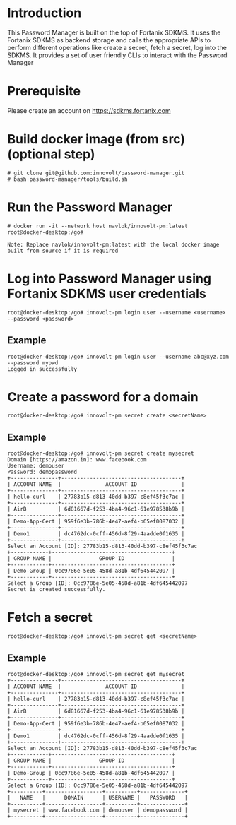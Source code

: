 # Introduction
This Password Manager is built on the top of Fortanix SDKMS. It uses the Fortanix SDKMS as backend storage and calls the appropriate APIs to perform different operations like create a secret, fetch a secret, log into the SDKMS.
It provides a set of user friendly CLIs to interact with the Password Manager

# Prerequisite
Please create an account on https://sdkms.fortanix.com

# Build docker image (from src)(optional step)
```
# git clone git@github.com:innovolt/password-manager.git
# bash password-manager/tools/build.sh
```

# Run the Password Manager
```
# docker run -it --network host navlok/innovolt-pm:latest
root@docker-desktop:/go#

Note: Replace navlok/innovolt-pm:latest with the local docker image built from source if it is required
```

# Log into Password Manager using Fortanix SDKMS user credentials
```
root@docker-desktop:/go# innovolt-pm login user --username <username> --password <password>
```

## Example
```
root@docker-desktop:/go# innovolt-pm login user --username abc@xyz.com --password mypwd
Logged in successfully
```


# Create a password for a domain
```
root@docker-desktop:/go# innovolt-pm secret create <secretName>
```

## Example
```
root@docker-desktop:/go# innovolt-pm secret create mysecret
Domain [https://amazon.in]: www.facebook.com
Username: demouser
Password: demopassword
+---------------+--------------------------------------+
| ACCOUNT NAME  |              ACCOUNT ID              |
+---------------+--------------------------------------+
| hello-curl    | 27783b15-d813-40dd-b397-c8ef45f3c7ac |
+---------------+--------------------------------------+
| AirB          | 6d81667d-f253-4ba4-96c1-61e978538b9b |
+---------------+--------------------------------------+
| Demo-App-Cert | 959f6e3b-786b-4e47-aef4-b65ef0087032 |
+---------------+--------------------------------------+
| Demo1         | dc4762dc-0cff-456d-8f29-4aadde0f1635 |
+---------------+--------------------------------------+
Select an Account [ID]: 27783b15-d813-40dd-b397-c8ef45f3c7ac
+------------+--------------------------------------+
| GROUP NAME |               GROUP ID               |
+------------+--------------------------------------+
| Demo-Group | 0cc9786e-5e05-458d-a81b-4df645442097 |
+------------+--------------------------------------+
Select a Group [ID]: 0cc9786e-5e05-458d-a81b-4df645442097
Secret is created successfully.
```

# Fetch a secret
```
root@docker-desktop:/go# innovolt-pm secret get <secretName>
```

## Example
```
root@docker-desktop:/go# innovolt-pm secret get mysecret
+---------------+--------------------------------------+
| ACCOUNT NAME  |              ACCOUNT ID              |
+---------------+--------------------------------------+
| hello-curl    | 27783b15-d813-40dd-b397-c8ef45f3c7ac |
+---------------+--------------------------------------+
| AirB          | 6d81667d-f253-4ba4-96c1-61e978538b9b |
+---------------+--------------------------------------+
| Demo-App-Cert | 959f6e3b-786b-4e47-aef4-b65ef0087032 |
+---------------+--------------------------------------+
| Demo1         | dc4762dc-0cff-456d-8f29-4aadde0f1635 |
+---------------+--------------------------------------+
Select an Account [ID]: 27783b15-d813-40dd-b397-c8ef45f3c7ac
+------------+--------------------------------------+
| GROUP NAME |               GROUP ID               |
+------------+--------------------------------------+
| Demo-Group | 0cc9786e-5e05-458d-a81b-4df645442097 |
+------------+--------------------------------------+
Select a Group [ID]: 0cc9786e-5e05-458d-a81b-4df645442097
+----------+------------------+----------+--------------+
|   NAME   |      DOMAIN      | USERNAME |   PASSWORD   |
+----------+------------------+----------+--------------+
| mysecret | www.facebook.com | demouser | demopassword |
+----------+------------------+----------+--------------+
```
